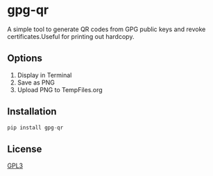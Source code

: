 # gpg-qr

A simple tool to generate QR codes from GPG public keys and revoke certificates.Useful for printing out hardcopy.

## Options ##
1. Display in Terminal
2. Save as PNG
3. Upload PNG to TempFiles.org

## Installation ##
```python
pip install gpg-qr
```

## License ##
[GPL3](LICENSE)
